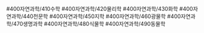 #400자연과학/410수학
#400자연과학/420물리학
#400자연과학/430화학
#400자연과학/440천문학
#400자연과학/450지학
#400자연과학/460광물학
#400자연과학/470생명과학
#400자연과학/480식물학
#400자연과학/490동물학